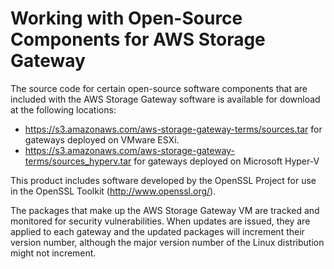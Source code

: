 # Working with Open\-Source Components for AWS Storage Gateway<a name="AboutAWSStorageGatewaySoftware"></a>

The source code for certain open\-source software components that are included with the AWS Storage Gateway software is available for download at the following locations:
+  [https://s3\.amazonaws\.com/aws\-storage\-gateway\-terms/sources\.tar](https://s3.amazonaws.com/aws-storage-gateway-terms/sources.tar) for gateways deployed on VMware ESXi\.
+ [https://s3\.amazonaws\.com/aws\-storage\-gateway\-terms/sources\_hyperv\.tar](https://s3.amazonaws.com//aws-storage-gateway-terms/sources_hyperv.tar) for gateways deployed on Microsoft Hyper\-V

This product includes software developed by the OpenSSL Project for use in the OpenSSL Toolkit \([http://www\.openssl\.org/](http://www.openssl.org/)\)\. 

The packages that make up the AWS Storage Gateway VM are tracked and monitored for security vulnerabilities\. When updates are issued, they are applied to each gateway and the updated packages will increment their version number, although the major version number of the Linux distribution might not increment\.